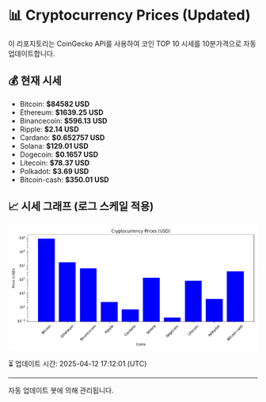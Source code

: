 
# 📊 Cryptocurrency Prices (Updated)

이 리포지토리는 CoinGecko API를 사용하여 코인 TOP 10 시세를 10분가격으로 자동 업데이트합니다.

## 💰 현재 시세
- Bitcoin: **$84582 USD**
- Ethereum: **$1639.25 USD**
- Binancecoin: **$596.13 USD**
- Ripple: **$2.14 USD**
- Cardano: **$0.652757 USD**
- Solana: **$129.01 USD**
- Dogecoin: **$0.1657 USD**
- Litecoin: **$78.37 USD**
- Polkadot: **$3.69 USD**
- Bitcoin-cash: **$350.01 USD**

## 📈 시세 그래프 (로그 스케일 적용)
![Crypto Prices](crypto_prices.png)

⏳ 업데이트 시간: 2025-04-12 17:12:01 (UTC)

---
자동 업데이트 봇에 의해 관리됩니다.
